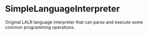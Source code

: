 # SimpleLanguageInterpreter
Original LALR language interpreter that can parse and execute some common programming operations.
